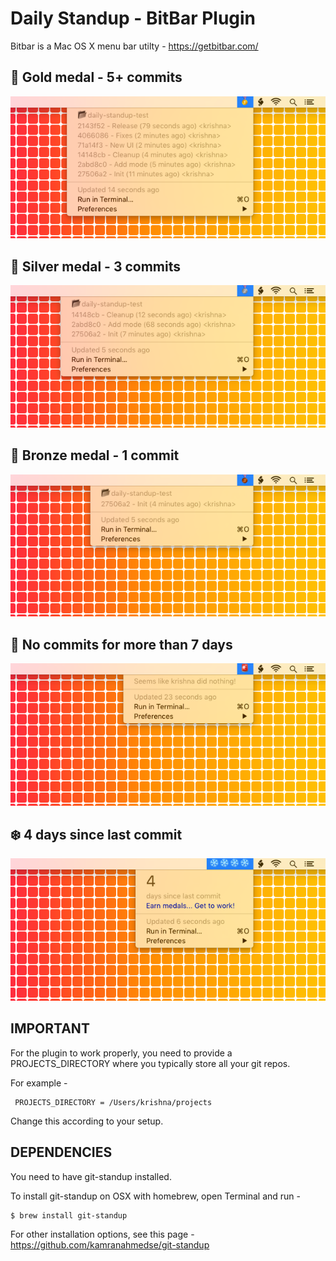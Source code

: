# Daily Standup - BitBar Plugin

Bitbar is a Mac OS X menu bar utilty - https://getbitbar.com/

## 🥇 Gold medal - 5+ commits
![5 commits today](daily-standup-gold.png)

## 🥈 Silver medal - 3 commits
![3 days since last commit](daily-standup-silver.png)

## 🥉 Bronze medal - 1 commit
![3 days since last commit](daily-standup-bronze.png)

## 🚨 No commits for more than 7 days
![When you have not committed code for more than 7 days](daily-standup-alert.png)

## ❄️ 4 days since last commit
![4 days since last commit](daily-standup-chilling.png)

## IMPORTANT
 For the plugin to work properly, you need to provide a PROJECTS_DIRECTORY where you typically store all your git repos.

 For example -

```
 PROJECTS_DIRECTORY = /Users/krishna/projects
```
Change this according to your setup.

## DEPENDENCIES

You need to have git-standup installed.

To install git-standup on OSX with homebrew, open Terminal and run -

```
$ brew install git-standup
```

For other installation options, see this page - https://github.com/kamranahmedse/git-standup
